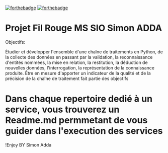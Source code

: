 [![forthebadge](https://forthebadge.com/images/badges/made-with-python.svg)](https://forthebadge.com) [![forthebadge](https://forthebadge.com/images/badges/built-with-love.svg)](https://forthebadge.com)


# Projet Fil Rouge MS SIO Simon ADDA 

Objectifs:

Étudier et développer l'ensemble d'une chaîne de traitements en Python, de la collecte des données en passant par la validation, la reconnaissance d'entités nommées, la mise en relation, la restitution, la déduction de  nouvelles données, l'interrogation, la représentation de la connaissance produite. Être en mesure d'apporter un indicateur de la qualité et de la précision de la chaîne de traitement fait partie des objectifs

# Dans chaque repertoire dedié à un service, vous trouverez un Readme.md permmetant de vous guider dans l'execution des services

!Enjoy
BY Simon Adda


